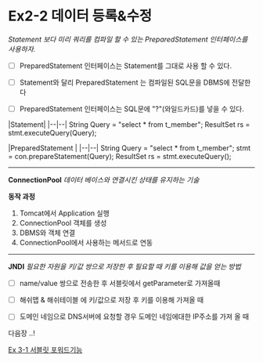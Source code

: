 
#  Ex2-2 데이터 등록&수정

*Statement 보다 미리 쿼리를 컴파일 할 수 있는 PreparedStatement 인터페이스를 사용하자.* 
 - [ ] PreparedStatement 인터페이스는 Statement를 그대로 사용 할 수 있다.
 - [ ] Statement와 달리 PreparedStatement 는 컴파일된 SQL문을 DBMS에 전달한다
 - [ ] PreparedStatement  인터페이스는 SQL문에 "?"(와일드카드)를 넣을 수 있다.
 

|Statement|
|--|--|
    String Query = "select * from t_member";
    ResultSet rs = stmt.executeQuery(Query);

|PreparedStatement |
|--|--|
    String Query = "select * from t_member";
	stmt = con.prepareStatement(Query);
	ResultSet rs = stmt.executeQuery();

***

**ConnectionPool** 
*데이터 베이스와 연결시킨 상태를 유지하는 기술*

**동작 과정**

 1. Tomcat에서 Application 실행
 2. ConnectionPool 객체를 생성
 3. DBMS와 객체 연결
 4. ConnectionPool에서 사용하는 메서드로 연동

***
**JNDI**
*필요한 자원을 키/값 쌍으로 저장한 후 필요할 때 키를 이용해 값을 얻는 방법*

 - [ ] name/value 쌍으로 전송한 후 서블릿에서 getParameter로 가져올때
 - [ ] 해쉬맵 & 해쉬테이블 에 키/값으로 저장 후 키를 이용해 가져올 때
 - [ ] 도메인 네임으로 DNS서버에 요청할 경우 도메인 네임에대한 IP주소를 가져 올 때


다음장 ..!

[Ex 3-1 서블릿 포워드기능](../../sec03/ex02)